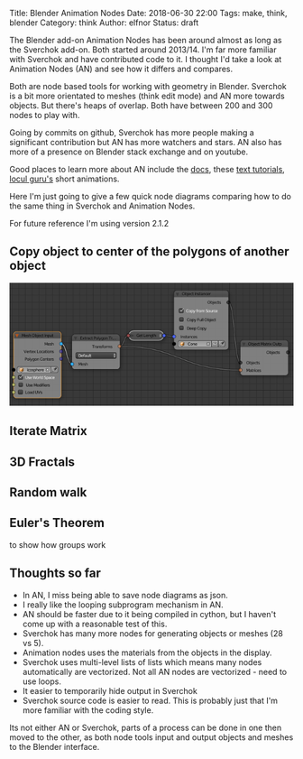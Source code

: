Title: Blender Animation Nodes
Date: 2018-06-30 22:00
Tags: make, think, blender
Category: think
Author: elfnor
Status: draft

The Blender add-on Animation Nodes has been around almost as long as the Sverchok add-on. Both started around 2013/14. I'm far more familiar with Sverchok and have contributed code to it. I thought I'd take a look at Animation Nodes (AN) and see how it differs and compares.

Both are node based tools for working with geometry in Blender. Sverchok is a bit more orientated to meshes (think edit mode) and AN more towards objects. But there's heaps of overlap. Both have between 200 and 300 nodes to play with.

Going by commits on github, Sverchok has more people making a significant contribution but AN has more watchers and stars. AN also has more of a presence on Blender stack exchange and on youtube.

Good places to learn more about AN include the [docs](https://animation-nodes-manual.readthedocs.io/en/latest/), these [text tutorials](https://squircleart.github.io/index.html), [locul guru's](http://www.local-guru.net/) short animations.

Here I'm just going to give a few quick node diagrams comparing how to do the same thing in Sverchok and Animation Nodes.

For future reference I'm using version 2.1.2

## Copy object to center of the polygons of another object

![](./images/blender_animation_nodes-9ef99.png)
## Iterate Matrix

## 3D Fractals


## Random walk

## Euler's Theorem
to show how groups work


## Thoughts so far
*  In AN, I miss being able to save node diagrams as json.
*  I really like the looping subprogram mechanism in AN.
*  AN should be faster due to it being compiled in cython, but I haven't come up with a reasonable test of this.
*  Sverchok has many more nodes for generating objects or meshes (28 vs 5).
*  Animation nodes uses the materials from the objects in the display.
*  Sverchok uses multi-level lists of lists which means many nodes automatically are vectorized. Not all AN nodes are vectorized - need to use loops.
*  It easier to temporarily hide output in Sverchok
*  Sverchok source code is easier to read. This is probably just that I'm more familiar with the coding style.


Its not either AN or Sverchok, parts of a process can be done in one then moved to the other, as both node tools input and  output objects and meshes to the Blender interface.
